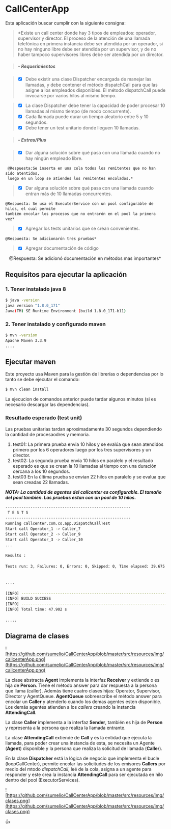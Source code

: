 # CallCenterApp

Esta aplicación buscar cumplir con la siguiente consigna:

> *Existe un call center donde hay 3 tipos de empleados: operador, supervisor
y director. El proceso de la atención de una llamada telefónica en primera
instancia debe ser atendida por un operador, si no hay ninguno libre debe
ser atendida por un supervisor, y de no haber tampoco supervisores libres
debe ser atendida por un director.

> ##### - Requerimientos

> - [x] Debe existir una clase Dispatcher encargada de manejar las
llamadas, y debe contener el método dispatchCall para que las
asigne a los empleados disponibles.
El método dispatchCall puede invocarse por varios hilos al mismo
tiempo.

> - [x] La clase Dispatcher debe tener la capacidad de poder procesar 10
llamadas al mismo tiempo (de modo concurrente).
> - [x] Cada llamada puede durar un tiempo aleatorio entre 5 y 10
segundos.
> - [x] Debe tener un test unitario donde lleguen 10 llamadas.

> ##### - Extras/Plus

> - [x] Dar alguna solución sobre qué pasa con una llamada cuando no hay
ningún empleado libre. 

     @Respuesta:Se inserta en una cola todos los remitentes que no han sido atentidos, 
     luego en un loop se atiendes los remitentes encolados.*

> - [x] Dar alguna solución sobre qué pasa con una llamada cuando entran
más de 10 llamadas concurrentes. 

    @Respuesta: Se usa el ExecuterService con un pool configurable de hilos, el cual permite 
    también encolar los procesos que no entrarón en el pool la primera vez*

> - [x] Agregar los tests unitarios que se crean convenientes. 

    @Respuesta: Se adicionarón tres pruebas*

> - [X] Agregar documentación de código

    @Respuesta: Se adicionó documentación en métodos mas importantes*



## Requisitos para ejecutar la aplicación
### 1. Tener instalado java 8

```bash 
$ java -version
java version "1.8.0_171"
Java(TM) SE Runtime Environment (build 1.8.0_171-b11)

``` 

### 2. Tener instalado y configurado maven
```bash 
$ mvn -version 
Apache Maven 3.3.9
....

``` 



## Ejecutar maven
Este proyecto usa Maven para la gestión de librerías o dependencias por lo tanto se debe  ejecutar el comando:

```bash 
$ mvn clean install

``` 
La ejecucion de comandos anterior puede  tardar algunos minutos (si es necesario descargar las dependencias).

### Resultado esperado (test unit)

Las pruebas unitarias tardan aproximadamente 30 segundos dependiendo la cantidad de procesaodres y memoria. 
1. test01: La primera prueba envia 10 hilos y se evalúa que sean atendidos primero por los 6 operadores luego por los tres supervisores y un director.
2. test02: La segunda prueba envia 10 hilos en paralelo y el resultado esperado es que se crean la 10 llamadas al tiempo con una duración cercana a los 10 segundos.
3. test03 En la última prueba se envian 22 hilos en paralelo y se evalua que sean creadas 22 llamadas.

***NOTA: La cantidad de agentes del callcenter es configurable. El tamaño del pool también. Las pruebas estan con un pool de 10 hilos.***

```bash 
-------------------------------------------------------
 T E S T S
-------------------------------------------------------
Running callcenter.com.co.app.DispatchCallTest
Start call Operator_1 -> Caller_7
Start call Operator_2 -> Caller_9
Start call Operator_3 -> Caller_10
...

Results :

Tests run: 3, Failures: 0, Errors: 0, Skipped: 0, Time elapsed: 39.675 sec - in callce...


....

[INFO] ------------------------------------------------------------------------
[INFO] BUILD SUCCESS
[INFO] ------------------------------------------------------------------------
[INFO] Total time: 47.902 s

.....


```

## Diagrama de clases

![https://github.com/sumelio/CallCenterApp/blob/master/src/resources/img/callcenterApp.png](https://github.com/sumelio/CallCenterApp/blob/master/src/resources/img/callcenterApp.png)

La clase abstracta **Agent** implementa la interfaz **Receiver** y extiende o es hija de **Person**. Tiene el método answer para dar respuesta a la persona que llama (caller).
Además tiene cuatro clases hijas: Operator, Supervisor, Director y AgentQueue. **AgentQueue** sobreescribe el método answer para encolar un **Caller** y atenderlo cuando los demas agentes esten disponible. Los demás agentes atienden a los *callers* creando la instancia **AttendingCall**.

La clase **Caller** implementa a la interfaz **Sender**, también es hija de **Person** y representa a la persona que realiza la llamada entrante.

La clase **AttendingCall** extiende de **Call** y es la entidad que ejecuta la llamada, para poder crear una instancia de esta, se necesita un Agente (**Agent**) disponible y la persona que realiza la solicitud de llamada (**Caller**).

En la clase **Dispatcher** está la lógica de negocio que implementa el bucle (loopCallCenter), permite encolar las solicitudes de los emisores **Callers** por medio del mtodo *dispatchCall*, leé de la cola, asigna a un agente para responder y este crea la instancia  **AttendingCall** para ser ejecutada en hilo dentro del pool (ExecutorServices).


![https://github.com/sumelio/CallCenterApp/blob/master/src/resources/img/clases.png](https://github.com/sumelio/CallCenterApp/blob/master/src/resources/img/clases.png)



:+1:
